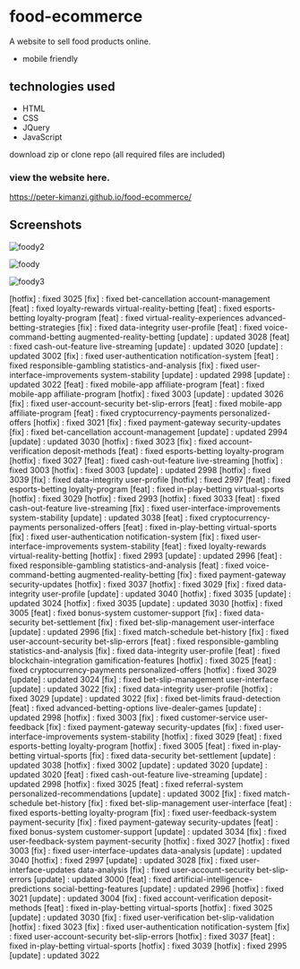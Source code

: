 # food-ecommerce

A website to sell food products online.

* mobile friendly

## technologies used

* HTML
* CSS
* JQuery
* JavaScript

download zip or clone repo (all required files are included)

### view the website here.

https://peter-kimanzi.github.io/food-ecommerce/


## Screenshots

![foody2](https://user-images.githubusercontent.com/71552773/205292467-c0c82227-eb98-4f2c-ad01-6ac64232dac4.PNG)

![foody](https://user-images.githubusercontent.com/71552773/205292439-432dc63d-d6a9-4f1b-aacb-b72d10f80151.PNG)

![foody3](https://user-images.githubusercontent.com/71552773/205292490-dfcc1bd5-09c5-4eb7-9ae3-95a88bfd2779.PNG)

[hotfix] : fixed 3025
[fix] : fixed bet-cancellation account-management
[feat] : fixed loyalty-rewards virtual-reality-betting
[feat] : fixed esports-betting loyalty-program
[feat] : fixed virtual-reality-experiences advanced-betting-strategies
[fix] : fixed data-integrity user-profile
[feat] : fixed voice-command-betting augmented-reality-betting
[update] : updated 3028
[feat] : fixed cash-out-feature live-streaming
[update] : updated 3020
[update] : updated 3002
[fix] : fixed user-authentication notification-system
[feat] : fixed responsible-gambling statistics-and-analysis
[fix] : fixed user-interface-improvements system-stability
[update] : updated 2998
[update] : updated 3022
[feat] : fixed mobile-app affiliate-program
[feat] : fixed mobile-app affiliate-program
[hotfix] : fixed 3003
[update] : updated 3026
[fix] : fixed user-account-security bet-slip-errors
[feat] : fixed mobile-app affiliate-program
[feat] : fixed cryptocurrency-payments personalized-offers
[hotfix] : fixed 3021
[fix] : fixed payment-gateway security-updates
[fix] : fixed bet-cancellation account-management
[update] : updated 2994
[update] : updated 3030
[hotfix] : fixed 3023
[fix] : fixed account-verification deposit-methods
[feat] : fixed esports-betting loyalty-program
[hotfix] : fixed 3027
[feat] : fixed cash-out-feature live-streaming
[hotfix] : fixed 3003
[hotfix] : fixed 3003
[update] : updated 2998
[hotfix] : fixed 3039
[fix] : fixed data-integrity user-profile
[hotfix] : fixed 2997
[feat] : fixed esports-betting loyalty-program
[feat] : fixed in-play-betting virtual-sports
[hotfix] : fixed 3029
[hotfix] : fixed 2993
[hotfix] : fixed 3033
[feat] : fixed cash-out-feature live-streaming
[fix] : fixed user-interface-improvements system-stability
[update] : updated 3038
[feat] : fixed cryptocurrency-payments personalized-offers
[feat] : fixed in-play-betting virtual-sports
[fix] : fixed user-authentication notification-system
[fix] : fixed user-interface-improvements system-stability
[feat] : fixed loyalty-rewards virtual-reality-betting
[hotfix] : fixed 2993
[update] : updated 2996
[feat] : fixed responsible-gambling statistics-and-analysis
[feat] : fixed voice-command-betting augmented-reality-betting
[fix] : fixed payment-gateway security-updates
[hotfix] : fixed 3037
[hotfix] : fixed 3029
[fix] : fixed data-integrity user-profile
[update] : updated 3040
[hotfix] : fixed 3035
[update] : updated 3024
[hotfix] : fixed 3035
[update] : updated 3030
[hotfix] : fixed 3005
[feat] : fixed bonus-system customer-support
[fix] : fixed data-security bet-settlement
[fix] : fixed bet-slip-management user-interface
[update] : updated 2996
[fix] : fixed match-schedule bet-history
[fix] : fixed user-account-security bet-slip-errors
[feat] : fixed responsible-gambling statistics-and-analysis
[fix] : fixed data-integrity user-profile
[feat] : fixed blockchain-integration gamification-features
[hotfix] : fixed 3025
[feat] : fixed cryptocurrency-payments personalized-offers
[hotfix] : fixed 3029
[update] : updated 3024
[fix] : fixed bet-slip-management user-interface
[update] : updated 3022
[fix] : fixed data-integrity user-profile
[hotfix] : fixed 3029
[update] : updated 3022
[fix] : fixed bet-limits fraud-detection
[feat] : fixed advanced-betting-options live-dealer-games
[update] : updated 2998
[hotfix] : fixed 3003
[fix] : fixed customer-service user-feedback
[fix] : fixed payment-gateway security-updates
[fix] : fixed user-interface-improvements system-stability
[hotfix] : fixed 3029
[feat] : fixed esports-betting loyalty-program
[hotfix] : fixed 3005
[feat] : fixed in-play-betting virtual-sports
[fix] : fixed data-security bet-settlement
[update] : updated 3038
[hotfix] : fixed 3002
[update] : updated 3020
[update] : updated 3020
[feat] : fixed cash-out-feature live-streaming
[update] : updated 2998
[hotfix] : fixed 3025
[feat] : fixed referral-system personalized-recommendations
[update] : updated 3002
[fix] : fixed match-schedule bet-history
[fix] : fixed bet-slip-management user-interface
[feat] : fixed esports-betting loyalty-program
[fix] : fixed user-feedback-system payment-security
[fix] : fixed payment-gateway security-updates
[feat] : fixed bonus-system customer-support
[update] : updated 3034
[fix] : fixed user-feedback-system payment-security
[hotfix] : fixed 3027
[hotfix] : fixed 3003
[fix] : fixed user-interface-updates data-analysis
[update] : updated 3040
[hotfix] : fixed 2997
[update] : updated 3028
[fix] : fixed user-interface-updates data-analysis
[fix] : fixed user-account-security bet-slip-errors
[update] : updated 3000
[feat] : fixed artificial-intelligence-predictions social-betting-features
[update] : updated 2996
[hotfix] : fixed 3021
[update] : updated 3004
[fix] : fixed account-verification deposit-methods
[feat] : fixed in-play-betting virtual-sports
[hotfix] : fixed 3025
[update] : updated 3030
[fix] : fixed user-verification bet-slip-validation
[hotfix] : fixed 3023
[fix] : fixed user-authentication notification-system
[fix] : fixed user-account-security bet-slip-errors
[hotfix] : fixed 3037
[feat] : fixed in-play-betting virtual-sports
[hotfix] : fixed 3039
[hotfix] : fixed 2995
[update] : updated 3022
